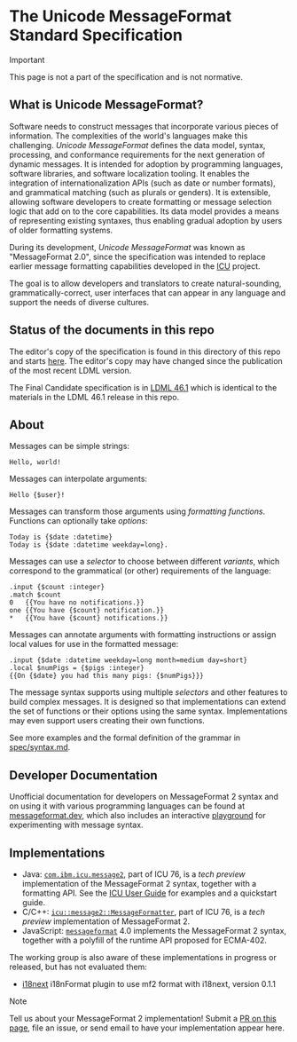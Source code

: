 # The Unicode MessageFormat Standard Specification

> [!IMPORTANT]
> This page is not a part of the specification and is not normative.

## What is Unicode MessageFormat?

Software needs to construct messages that incorporate various pieces of information.
The complexities of the world's languages make this challenging.
_Unicode MessageFormat_ defines the data model, syntax, processing, and conformance requirements
for the next generation of dynamic messages.
It is intended for adoption by programming languages, software libraries, and software localization tooling.
It enables the integration of internationalization APIs (such as date or number formats),
and grammatical matching (such as plurals or genders).
It is extensible, allowing software developers to create formatting
or message selection logic that add on to the core capabilities.
Its data model provides a means of representing existing syntaxes,
thus enabling gradual adoption by users of older formatting systems.

During its development, _Unicode MessageFormat_ was known as "MessageFormat 2.0",
since the specification was intended to replace earlier message formatting capabilities
developed in the [ICU](https://icu.unicode.org) project.

The goal is to allow developers and translators to create natural-sounding, grammatically-correct,
user interfaces that can appear in any language and support the needs of diverse cultures.

## Status of the documents in this repo

The editor's copy of the specification is found in this directory of this repo and starts [here](intro.md).
The editor's copy may have changed since the publication of the most recent LDML version.

The Final Candidate specification is in [LDML 46.1](https://www.unicode.org/reports/tr35/tr35-73/tr35-messageFormat.html)
which is identical to the materials in the LDML 46.1 release in this repo.

## About

Messages can be simple strings:

    Hello, world!

Messages can interpolate arguments:

    Hello {$user}!

Messages can transform those arguments using _formatting functions_.
Functions can optionally take _options_:

    Today is {$date :datetime}
    Today is {$date :datetime weekday=long}.

Messages can use a _selector_ to choose between different _variants_,
which correspond to the grammatical (or other) requirements of the language:

    .input {$count :integer}
    .match $count
    0   {{You have no notifications.}}
    one {{You have {$count} notification.}}
    *   {{You have {$count} notifications.}}

Messages can annotate arguments with formatting instructions
or assign local values for use in the formatted message:

    .input {$date :datetime weekday=long month=medium day=short}
    .local $numPigs = {$pigs :integer}
    {{On {$date} you had this many pigs: {$numPigs}}}

The message syntax supports using multiple _selectors_ and other features
to build complex messages.
It is designed so that implementations can extend the set of functions or their options
using the same syntax.
Implementations may even support users creating their own functions.

See more examples and the formal definition of the grammar in [spec/syntax.md](./syntax.md).

## Developer Documentation

Unofficial documentation for developers on MessageFormat 2 syntax and on using it with
various programming languages can be found at [messageformat.dev](https://messageformat.dev/),
which also includes an interactive [playground](https://messageformat.dev/playground/)
for experimenting with message syntax.

## Implementations

- Java: [`com.ibm.icu.message2`](https://unicode-org.github.io/icu-docs/apidoc/dev/icu4j/index.html?com/ibm/icu/message2/package-summary.html), part of ICU 76, is a _tech preview_ implementation of the MessageFormat 2 syntax, together with a formatting API. See the [ICU User Guide](https://unicode-org.github.io/icu/userguide/format_parse/messages/mf2.html) for examples and a quickstart guide.
- C/C++: [`icu::message2::MessageFormatter`](https://unicode-org.github.io/icu-docs/apidoc/released/icu4c/classicu_1_1message2_1_1MessageFormatter.html), part of ICU 76, is a _tech preview_ implementation of MessageFormat 2.
- JavaScript: [`messageformat`](https://github.com/messageformat/messageformat/tree/main/mf2/messageformat) 4.0 implements the MessageFormat 2 syntax, together with a polyfill of the runtime API proposed for ECMA-402.

The working group is also aware of these implementations in progress or released, but has not evaluated them:
- [i18next](https://www.npmjs.com/package/i18next-mf2) i18nFormat plugin to use mf2 format with i18next, version 0.1.1

> [!NOTE]
> Tell us about your MessageFormat 2 implementation!
> Submit a [PR on this page](https://github.com/unicode-org/message-format-wg/edit/main/spec/README.md), file an issue, or send email to have your implementation appear here.
